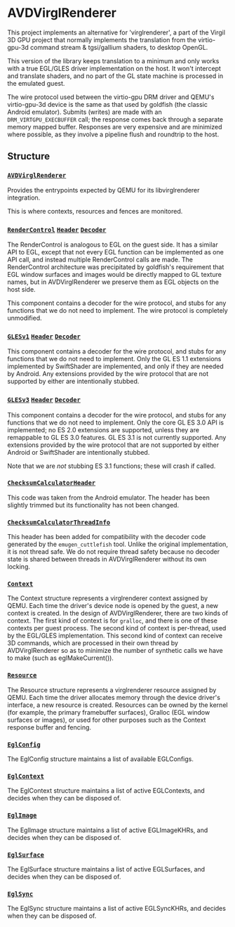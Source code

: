 # AVDVirglRenderer

This project implements an alternative for 'virglrenderer', a part of the
Virgil 3D GPU project that normally implements the translation from the
virtio-gpu-3d command stream & tgsi/gallium shaders, to desktop OpenGL.

This version of the library keeps translation to a minimum and only works with
a true EGL/GLES driver implementation on the host. It won't intercept and
translate shaders, and no part of the GL state machine is processed in the
emulated guest.

The wire protocol used between the virtio-gpu DRM driver and QEMU's
virtio-gpu-3d device is the same as that used by goldfish (the classic Android
emulator). Submits (writes) are made with an `DRM_VIRTGPU_EXECBUFFER` call; the
response comes back through a separate memory mapped buffer. Responses are very
expensive and are minimized where possible, as they involve a pipeline flush and
roundtrip to the host.

## Structure

### [`AVDVirglRenderer`](AVDVirglRenderer.cpp)[](#AVDVirglRenderer)

Provides the entrypoints expected by QEMU for its libvirglrenderer integration.

This is where contexts, resources and fences are monitored.

### [`RenderControl`](RenderControl.cpp) [`Header`](RenderControl.h) [`Decoder`](renderControl_dec)[](#RenderControl)

The RenderControl is analogous to EGL on the guest side. It has a similar API to
EGL, except that not every EGL function can be implemented as one API call, and
instead multiple RenderControl calls are made. The RenderControl architecture
was precipitated by goldfish's requirement that EGL window surfaces and images
would be directly mapped to GL texture names, but in AVDVirglRenderer we
preserve them as EGL objects on the host side.

This component contains a decoder for the wire protocol, and stubs for any
functions that we do not need to implement. The wire protocol is completely
unmodified.

### [`GLESv1`](GLESv1.cpp) [`Header`](GLESv1.h) [`Decoder`](GLESv1_dec)[](#GLESv1)

This component contains a decoder for the wire protocol, and stubs for any
functions that we do not need to implement. Only the GL ES 1.1 extensions
implemented by SwiftShader are implemented, and only if they are needed by
Android. Any extensions provided by the wire protocol that are not supported by
either are intentionally stubbed.

### [`GLESv3`](GLESv3.cpp) [`Header`](GLESv3.h) [`Decoder`](GLESv3_dec)[](#GLESv3)

This component contains a decoder for the wire protocol, and stubs for any
functions that we do not need to implement. Only the core GL ES 3.0 API is
implemented; no ES 2.0 extensions are supported, unless they are remappable to
GL ES 3.0 features. GL ES 3.1 is not currently supported. Any extensions
provided by the wire protocol that are not supported by either Android or
SwiftShader are intentionally stubbed.

Note that we are *not* stubbing ES 3.1 functions; these will crash if called.

### [`ChecksumCalculator`](OpenglRenderer/ChecksumCalculator.cpp)[`Header`](ChecksumCalculator.h)[](#ChecksumCalculator)

This code was taken from the Android emulator. The header has been slightly
trimmed but its functionality has not been changed.

### [`ChecksumCalculatorThreadInfo`](ChecksumCalculatorThreadInfo.h)[](#ChecksumCalculatorThreadInfo)

This header has been added for compatibility with the decoder code generated by
the `emugen_cuttlefish` tool. Unlike the original implementation, it is not
thread safe. We do not require thread safety because no decoder state is shared
between threads in AVDVirglRenderer without its own locking.

### [`Context`](Context.h)[](#Context)

The Context structure represents a virglrenderer context assigned by QEMU. Each
time the driver's device node is opened by the guest, a new context is created.
In the design of AVDVirglRenderer, there are two kinds of context. The first
kind of context is for `gralloc`, and there is one of these contexts per guest
process. The second kind of context is per-thread, used by the EGL/GLES
implementation. This second kind of context can receive 3D commands, which are
processed in their own thread by AVDVirglRenderer so as to minimize the number
of synthetic calls we have to make (such as eglMakeCurrent()).

### [`Resource`](Resource.h)[](#Resource)

The Resource structure represents a virglrenderer resource assigned by QEMU.
Each time the driver allocates memory through the device driver's interface, a
new resource is created. Resources can be owned by the kernel (for example, the
primary framebuffer surfaces), Gralloc (EGL window surfaces or images), or used
for other purposes such as the Context response buffer and fencing.

### [`EglConfig`](EglConfig.h)[](EglConfig)

The EglConfig structure maintains a list of available EGLConfigs.

### [`EglContext`](EglContext.h)[](EglContext)

The EglContext structure maintains a list of active EGLContexts, and decides
when they can be disposed of.

### [`EglImage`](EglImage.h)[](EglImage)

The EglImage structure maintains a list of active EGLImageKHRs, and decides
when they can be disposed of.

### [`EglSurface`](EglSurface.h)[](EglSurface)

The EglSurface structure maintains a list of active EGLSurfaces, and decides
when they can be disposed of.

### [`EglSync`](EglSync.h)[](EglSync)

The EglSync structure maintains a list of active EGLSyncKHRs, and decides
when they can be disposed of.
